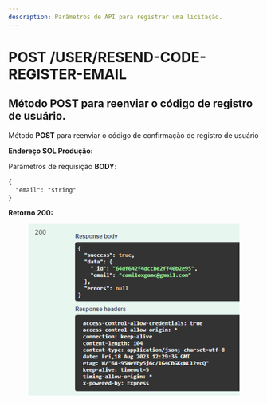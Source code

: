 ```yaml
---
description: Parâmetros de API para registrar uma licitação.
---
```


# POST /USER/RESEND-CODE-REGISTER-EMAIL

## Método POST para reenviar o código de registro de usuário.

Método **POST** para reenviar o código de confirmação de registro de usuário

**Endereço SOL Produção:**&#x20;

Parâmetros de requisição **BODY**:

```
{
  "email": "string"
}
```

**Retorno 200:**

<figure><img src="../../.gitbook/assets/Screenshot_14.png" alt=""><figcaption></figcaption></figure>

